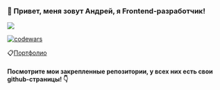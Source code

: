 ### 👋 Привет, меня зовут Андрей, я Frontend-разработчик!
![](https://firepixel.com/wp-content/uploads/2023/09/web-development-1.gif)

[![codewars](https://www.codewars.com/users/andrnaz/badges/large)](https://www.codewars.com/users/andrnaz)

📋[Портфолио](https://andrenazar.github.io/)
#### Посмотрите мои закрепленные репозитории, у всех них есть свои github-страницы! 👇
<!--
**AndreNazar/AndreNazar** is a ✨ _special_ ✨ repository because its `README.md` (this file) appears on your GitHub profile.

Here are some ideas to get you started:

- 🔭 I’m currently working on ...
- 🌱 I’m currently learning ...
- 👯 I’m looking to collaborate on ...
- 🤔 I’m looking for help with ...
- 💬 Ask me about ...
- 📫 How to reach me: ...
- 😄 Pronouns: ...
- ⚡ Fun fact: ...
-->
